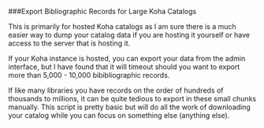 ###Export Bibliographic Records for Large Koha Catalogs

This is primarily for hosted Koha catalogs as I am sure there is a much easier way to dump your catalog data if you are hosting it yourself or have access to the server that is hosting it. 

If your Koha instance is hosted, you can export your data from the admin interface, but I have found that it will timeout should you want to export more than 5,000 - 10,000 bibibliographic records. 

If like many libraries you have records on the order of hundreds of thousands to millions, it can be quite tedious to export in these small chunks manually. This script is pretty basic but will do all the work of downloading your catalog while you can focus on something else (anything else).
